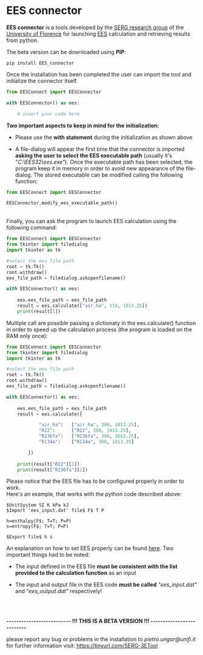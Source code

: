 # EES connector

__EES connector__ is a tools developed by the [SERG research group](https://www.dief.unifi.it/vp-177-serg-group-english-version.html) 
of the [University of Florence](https://www.unifi.it/changelang-eng.html) for launching [EES](https://fchartsoftware.com/ees/) 
calculation and retrieving results from python.

The beta version can be downloaded using __PIP__:

```
pip install EES_connector
```
Once the installation has been completed the user can import the tool and initialize the connector itself.
```python
from EESConnect import EESConnector

with EESConnector() as ees:

    # insert your code here

```
__Two important aspects to keep in mind for the initialization:__

  * Please use the __with statement__ during the initialization as shown above
    

  * A file-dialog will appear the first time that the connector is imported __asking the user to select the EES 
    executable path__ (usually it's _"C:\EES32\ees.exe"_). 
    Once the executable path has been selected, the program keep it in memory in order to avoid new appearance of the 
    file-dialog. The stored executable can be modified calling the following function:
    
```python
from EESConnect import EESConnector

EESConnector.modify_ees_executable_path()
```
    
<br/>   
Finally, you can ask the program to launch EES calculation using the following command:

```python
from EESConnect import EESConnector
from tkinter import filedialog
import tkinter as tk

#select the ees file path
root = tk.Tk()
root.withdraw()
ees_file_path = filedialog.askopenfilename()

with EESConnector() as ees:
    
    ees.ees_file_path = ees_file_path
    result = ees.calculate(["air_ha", 110, 1013.25])
    print(result[1])

```
Multiple call are possible passing a dictionaty in the ees.calculate() function in order to speed up the calculation 
process (the program is loaded on the RAM only once):

```python
from EESConnect import EESConnector
from tkinter import filedialog
import tkinter as tk

#select the ees file path
root = tk.Tk()
root.withdraw()
ees_file_path = filedialog.askopenfilename()

with EESConnector() as ees:
    
    ees.ees_file_path = ees_file_path
    result = ees.calculate({

            "air_ha":   ["air_ha", 300, 1013.25],
            "R22":      ["R22", 300, 1013.25],
            "R236fa":   ["R236fa", 300, 1013.25],
            "R134a":    ["R134a", 300, 1013.25]

        })
    
    print(result["R22"][1])
    print(result["R236fa"][1])

```
Please notice that the EES file has to be configured properly in order to work.<br>
Here's an example, that works with the python code described above:
```
$UnitSystem SI K kPa kJ 
$Import 'ees_input.dat' file$ F$ T P

h=enthalpy(F$; T=T; P=P)
s=entropy(F$; T=T; P=P)

$Export file$ h s
```
An explanation on how to set EES properly can be found [here](https://fchartsoftware.com/ees/eeshelp//hs605.htm). 
Two important things had to be noted:

 * The input defined in the EES file __must be consistent with the list provided to the calculation function__ as an input


 * The input and output file in the EES code __must be called__ _"ees_input.dat"_ and _"ees_output.dat"_ respectively!
   
<br/><br/>

__-------------------------- !!! THIS IS A BETA VERSION !!! --------------------------__ 

please report any bug or problems in the installation to _pietro.ungar@unifi.it_<br/>
for further information visit: https://tinyurl.com/SERG-3ETool
